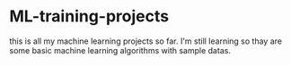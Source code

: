 # ML-training-projects
this is all my machine learning projects so far. I'm still learning so thay are some basic machine learning algorithms with sample datas.
